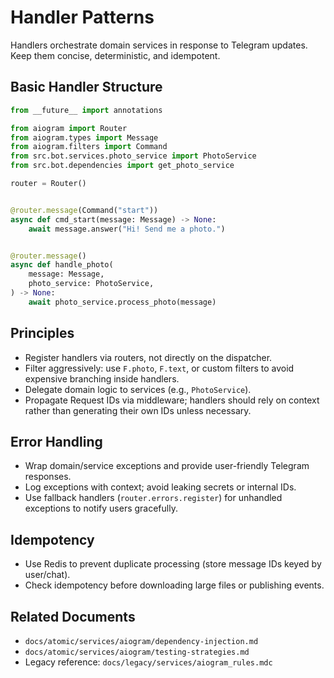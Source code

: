 # Handler Patterns

Handlers orchestrate domain services in response to Telegram updates. Keep them concise, deterministic, and idempotent.

## Basic Handler Structure

```python
from __future__ import annotations

from aiogram import Router
from aiogram.types import Message
from aiogram.filters import Command
from src.bot.services.photo_service import PhotoService
from src.bot.dependencies import get_photo_service

router = Router()


@router.message(Command("start"))
async def cmd_start(message: Message) -> None:
    await message.answer("Hi! Send me a photo.")


@router.message()
async def handle_photo(
    message: Message,
    photo_service: PhotoService,
) -> None:
    await photo_service.process_photo(message)
```

## Principles

- Register handlers via routers, not directly on the dispatcher.
- Filter aggressively: use `F.photo`, `F.text`, or custom filters to avoid expensive branching inside handlers.
- Delegate domain logic to services (e.g., `PhotoService`).
- Propagate Request IDs via middleware; handlers should rely on context rather than generating their own IDs unless necessary.

## Error Handling

- Wrap domain/service exceptions and provide user-friendly Telegram responses.
- Log exceptions with context; avoid leaking secrets or internal IDs.
- Use fallback handlers (`router.errors.register`) for unhandled exceptions to notify users gracefully.

## Idempotency

- Use Redis to prevent duplicate processing (store message IDs keyed by user/chat).
- Check idempotency before downloading large files or publishing events.

## Related Documents

- `docs/atomic/services/aiogram/dependency-injection.md`
- `docs/atomic/services/aiogram/testing-strategies.md`
- Legacy reference: `docs/legacy/services/aiogram_rules.mdc`

